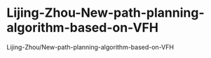 # Lijing-Zhou-New-path-planning-algorithm-based-on-VFH
Lijing-Zhou/New-path-planning-algorithm-based-on-VFH
